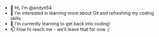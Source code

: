 - 👋 Hi, I’m @andyh54
- 👀 I’m interested in learning more about Git and refreshing my coding skills
- 🌱 I’m currently learning to get back into coding!
- 📫 How to reach me - we'll leave that for now :)

<!---
andyh54/andyh54 is a ✨ special ✨ repository because its `README.md` (this file) appears on your GitHub profile.
You can click the Preview link to take a look at your changes.
--->
